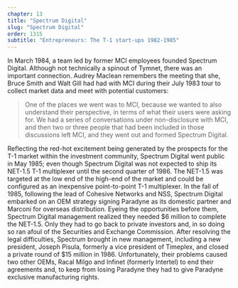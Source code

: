 ```yaml
---
chapter: 13
title: "Spectrum Digital"
slug: "Spectrum Digital"
order: 1315
subtitle: "Entrepreneurs: The T-1 start-ups 1982-1985"
---
```


In March 1984, a team led by former MCI employees founded Spectrum Digital. Although not technically a spinout of Tymnet, there was an important connection. Audrey Maclean remembers the meeting that she, Bruce Smith and Walt Gill had had with MCI during their July 1983 tour to collect market data and meet with potential customers:

>One of the places we went was to MCI, because we wanted to also understand their perspective, in terms of what their users were asking for. We had a series of conversations under non-disclosure with MCI, and then two or three people that had been included in those discussions left MCI, and they went out and formed Spectrum Digital.

Reflecting the red-hot excitement being generated by the prospects for the T-1 market within the investment community, Spectrum Digital went public in May 1985; even though Spectrum Digital was not expected to ship its NET-1.5 T-1 multiplexer until the second quarter of 1986. The NET-1.5 was targeted at the low end of the high-end of the market and could be configured as an inexpensive point-to-point T-1 multiplexer. In the fall of 1985, following the lead of Cohesive Networks and NSS, Spectrum Digital embarked on an OEM strategy signing Paradyne as its domestic partner and Marconi for overseas distribution. Eyeing the opportunities before them, Spectrum Digital management realized they needed $6 million to complete the NET-1.5. Only they had to go back to private investors and, in so doing so ran afoul of the Securities and Exchange Commission. After resolving the legal difficulties, Spectrum brought in new management, including a new president, Joseph Pisula, formerly a vice president of Timeplex, and closed a private round of $15 million in 1986. Unfortunately, their problems caused two other OEMs, Racal Milgo and Infinet (formerly Intertel) to end their agreements and, to keep from losing Paradyne they had to give Paradyne exclusive manufacturing rights.
